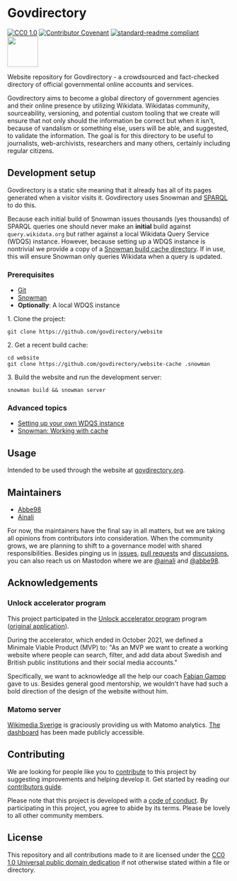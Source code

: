 # Govdirectory

[![CC0 1.0](https://img.shields.io/badge/License-CC0%201.0-lightgrey.svg)](LICENSE)
[![Contributor Covenant](https://img.shields.io/badge/Contributor%20Covenant-v2.0%20adopted-ff69b4.svg)](CODE_OF_CONDUCT.md)
[![standard-readme compliant](https://img.shields.io/badge/readme%20style-standard-brightgreen.svg)](https://github.com/RichardLitt/standard-readme)
[<img src="https://github.com/govdirectory/website/blob/main/static/dpgbadge.svg" width="69"/>](https://digitalpublicgoods.net/registry/govdirectory.html)

Website repository for Govdirectory - a crowdsourced and fact-checked directory of official governmental online accounts and services.

Govdirectory aims to become a global directory of government agencies and their online presence by utilizing Wikidata.
Wikidatas community, sourceability, versioning, and potential custom tooling that we create will ensure that not only should the information be correct but when it isn't, because of vandalism or something else, users will be able, and suggested, to validate the information.
The goal is for this directory to be useful to journalists, web-archivists, researchers and many others, certainly including regular citizens.

## Development setup

Govdirectory is a static site meaning that it already has all of its pages generated when a visitor visits it. Govdirectory uses Snowman and [SPARQL](https://www.w3.org/TR/sparql11-query/) to do this.

Because each initial build of Snowman issues thousands (yes thousands) of SPARQL queries one should never make an **initial** build against `query.wikidata.org` but rather against a local Wikidata Query Service (WDQS) instance. However, because setting up a WDQS instance is nontrivial we provide a copy of a [Snowman build cache directory](https://github.com/govdirectory/website-cache). If in use, this will ensure Snowman only queries Wikidata when a query is updated.

### Prerequisites

 - [Git](https://git-scm.com/)
 - [Snowman](https://github.com/glaciers-in-archives/snowman)
 - **Optionally**: A local WDQS instance 

1\. Clone the project:
```shell
git clone https://github.com/govdirectory/website
```
2\. Get a recent build cache:
```shell
cd website
git clone https://github.com/govdirectory/website-cache .snowman
```
3\. Build the website and run the development server:
```shell
snowman build && snowman server
```

### Advanced topics

 - [Setting up your own WDQS instance](https://www.mediawiki.org/wiki/Wikidata_Query_Service/User_Manual#Standalone_service)
 - [Snowman: Working with cache](https://github.com/glaciers-in-archives/snowman#working-with-cache)

## Usage

Intended to be used through the website at [govdirectory.org](https://govdirectory.org).

## Maintainers

* [Abbe98](https://github.com/Abbe98)
* [Ainali](https://github.com/Ainali)

For now, the maintainers have the final say in all matters, but we are taking all opinions from contributors into consideration.
When the community grows, we are planning to shift to a governance model with shared responsibilities.
Besides pinging us in [issues](https://github.com/govdirectory/website/issues), [pull requests](https://github.com/govdirectory/website/pulls) and [discussions](https://github.com/govdirectory/website/discussions), you can also reach us on Mastodon where we are [@ainali](https://social.coop/@ainali) and [@abbe98](https://mastodon.social/@abbe98).

## Acknowledgements

### Unlock accelerator program

This project participated in the [Unlock accelerator program](https://www.wikimedia.de/unlock/) program ([original application](https://www.wikidata.org/wiki/User:Ainali/Social_media_for_public_organizations/Unlock)).

During the accelerator, which ended in October 2021, we defined a Minimale Viable Product (MVP) to: "As an MVP we want to create a working website where people can search, filter, and add data about Swedish and British public institutions and their social media accounts."

Specifically, we want to acknowledge all the help our coach [Fabian Gampp](https://www.fabiangampp.de/) gave to us. Besides general good mentorship, we wouldn't have had such a bold direction of the design of the website without him.

### Matomo server

[Wikimedia Sverige](https://github.com/Wikimedia-Sverige) is graciously providing us with Matomo analytics. [The dashboard](https://matomo.wikimedia.se/index.php?module=CoreHome&idSite=7) has been made publicly accessible.

## Contributing

We are looking for people like you to [contribute](CONTRIBUTING.md) to this project by suggesting improvements and helping develop it. Get started by reading our [contributors guide](CONTRIBUTING.md).

Please note that this project is developed with a [code of conduct](CODE_OF_CONDUCT.md). By participating in this project, you agree to abide by its terms. Please be lovely to all other community members.

## License

This repository and all contributions made to it are licensed under the [CC0 1.0 Universal public domain dedication](LICENSE) if not otherwise stated within a file or directory.
